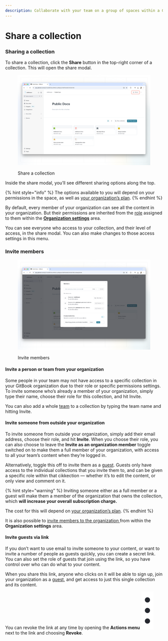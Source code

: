 ```yaml
---
description: Collaborate with your team on a group of spaces within a GitBook collection.
---
```


# Share a collection

### Sharing a collection

To share a collection, click the **Share** button in the top-right corner of a collection. This will open the share modal.

<figure><img src="../../.gitbook/assets/collaboration-share-collection.png" alt=""><figcaption><p>Share a collection</p></figcaption></figure>

Inside the share modal, you’ll see different sharing options along the top.

{% hint style="info" %}
The options available to you will depend on your permissions in the space, as well as [your organization’s plan](../../account-management/plans/).
{% endhint %}

By default, every member of your organization can see all the content in your organization. But their permissions are inherited from the [role](../../account-management/member-management/roles.md) assigned to them within the [**Organization settings**](../../account-management/organization-management.md) area.

You can see everyone who access to your collection, and their level of access, in the share modal. You can also make changes to those access settings in this menu.

### Invite members

<figure><img src="../../.gitbook/assets/collaboration-share-collection-modal.png" alt=""><figcaption><p>Invite members</p></figcaption></figure>

#### Invite a person or team from your organization

Some people in your team may not have access to a specific collection in your GitBook organization due to their role or specific permissions settings. To invite someone who’s already a member of your organization, simply type their name, choose their role for this collection, and hit Invite.

You can also add a whole [team](../../account-management/member-management/teams.md) to a collection by typing the team name and hitting Invite.

#### Invite someone from outside your organization

To invite someone from outside your organization, simply add their email address, choose their role, and hit **Invite**. When you choose their role, you can also choose to leave the **Invite as an organization member** toggle switched on to make them a full member of your organization, with access to all your team’s content when they’re logged in.

Alternatively, toggle this off to invite them as a [guest](../../account-management/member-management/roles.md#guest-role). Guests only have access to the individual collections that you invite them to, and can be given a specific role within that cikkection — whether it’s to edit the content, or only view and comment on it.

{% hint style="warning" %}
Inviting someone either as a full member or a guest will make them a member of the organization that owns the collection, which **will increase your overall subscription charge.**

The cost for this will depend on [your organization’s plan](../../account-management/plans/).
{% endhint %}

It is also possible to [invite members to the organization ](../../account-management/member-management/invite-members-to-your-organization.md)from within the **Organization settings** area.

#### Invite guests via link

If you don’t want to use email to invite someone to your content, or want to invite a number of people as guests quickly, you can create a secret link. You can also set the role of guests that join using the link, so you have control over who can do what to your content.

When you share this link, anyone who clicks on it will be able to sign up, join your organization as a [guest](../../account-management/member-management/roles.md#guest-role), and get access to just this single collection and its content.

You can revoke the link at any time by opening the **Actions menu** <img src="../../.gitbook/assets/Actions menu.png" alt="" data-size="line"> next to the link and choosing **Revoke**.
